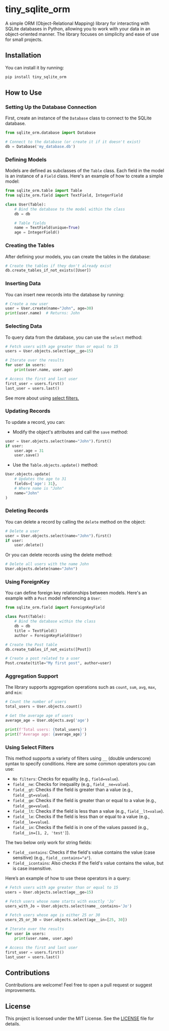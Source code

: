 # tiny_sqlite_orm

A simple ORM (Object-Relational Mapping) library for interacting with SQLite databases in Python, allowing you to work with your data in an object-oriented manner. The library focuses on simplicity and ease of use for small projects.

## Installation

You can install it by running:

```bash
pip install tiny_sqlite_orm
```

## How to Use

### Setting Up the Database Connection

First, create an instance of the `Database` class to connect to the SQLite database.

```python
from sqlite_orm.database import Database

# Connect to the database (or create it if it doesn't exist)
db = Database('my_database.db')
```

### Defining Models

Models are defined as subclasses of the `Table` class. Each field in the model is an instance of a `Field` class. Here's an example of how to create a simple model:

```python
from sqlite_orm.table import Table
from sqlite_orm.field import TextField, IntegerField

class User(Table):
    # Bind the database to the model within the class
    db = db

    # Table fields
    name = TextField(unique=True)
    age = IntegerField()
```

### Creating the Tables

After defining your models, you can create the tables in the database:

```python
# Create the tables if they don't already exist
db.create_tables_if_not_exists([User])
```

### Inserting Data

You can insert new records into the database by running:

```python
# Create a new user
user = User.create(name="John", age=30)
print(user.name)  # Returns: John
```

### Selecting Data

To query data from the database, you can use the `select` method:

```python
# Fetch users with age greater than or equal to 15
users = User.objects.select(age__ge=15)

# Iterate over the results
for user in users:
    print(user.name, user.age)

# Access the first and last user
first_user = users.first()
last_user = users.last()
```

See more about using [select filters.](#using-select-filters)

### Updating Records

To update a record, you can:

- Modify the object's attributes and call the `save` method:

```python
user = User.objects.select(name="John").first()
if user:
    user.age = 31
    user.save()
```

- Use the `Table.objects.update()` method:

```python
User.objects.update(
    # Updates the age to 31
    fields={'age': 31},
    # Where name is "John"
    name="John"
)
```

### Deleting Records

You can delete a record by calling the `delete` method on the object:

```python
# Delete a user
user = User.objects.select(name="John").first()
if user:
    user.delete()
```

Or you can delete records using the delete method:

```python
# Delete all users with the name John
User.objects.delete(name="John")
```

### Using ForeignKey

You can define foreign key relationships between models. Here's an example with a `Post` model referencing a `User`:

```python
from sqlite_orm.field import ForeignKeyField

class Post(Table):
    # Bind the database within the class
    db = db
    title = TextField()
    author = ForeignKeyField(User)

# Create the Post table
db.create_tables_if_not_exists([Post])

# Create a post related to a user
Post.create(title="My first post", author=user)
```

### Aggregation Support

The library supports aggregation operations such as `count`, `sum`, `avg`, `max`, and `min`:

```python
# Count the number of users
total_users = User.objects.count()

# Get the average age of users
average_age = User.objects.avg('age')

print(f'Total users: {total_users}')
print(f'Average age: {average_age}')
```

### Using Select Filters

This method supports a variety of filters using `__` (double underscore) syntax to specify conditions. Here are some common operators you can use:

- `No filters`: Checks for equality (e.g., `field=value`).
- `field__ne`: Checks for inequality (e.g., `field__ne=value`).
- `field__gt`: Checks if the field is greater than a value (e.g., `field__gt=value`).
- `field__ge`: Checks if the field is greater than or equal to a value (e.g., `field__ge=value`).
- `field__lt`: Checks if the field is less than a value (e.g., `field__lt=value`).
- `field__le`: Checks if the field is less than or equal to a value (e.g., `field__le=value`).
- `field__in`: Checks if the field is in one of the values passed (e.g., `field__in=[1, 2, 'test']`).

The two below only work for string fields:
- `field__contains`: Checks if the field's value contains the value (case sensitive) (e.g., `field__contains="a"`).
- `field__icontains`: Also checks if the field's value contains the value, but is case insensitive.

Here’s an example of how to use these operators in a query:

```python
# Fetch users with age greater than or equal to 15
users = User.objects.select(age__ge=15)

# Fetch users whose name starts with exactly 'Jo'
users_with_Jo = User.objects.select(name__contains='Jo')

# Fetch users whose age is either 25 or 30
users_25_or_30 = User.objects.select(age__in=[25, 30])

# Iterate over the results
for user in users:
    print(user.name, user.age)

# Access the first and last user
first_user = users.first()
last_user = users.last()
```

## Contributions

Contributions are welcome! Feel free to open a pull request or suggest improvements.

## License

This project is licensed under the MIT License. See the [LICENSE](LICENSE) file for details.